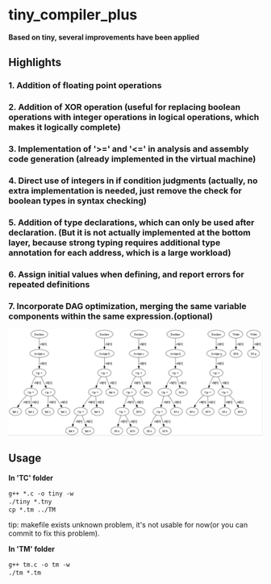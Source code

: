 # tiny_compiler_plus
**Based on tiny, several improvements have been applied**

## Highlights

### 1. Addition of floating point operations
### 2. Addition of XOR operation (useful for replacing boolean operations with integer operations in logical operations, which makes it logically complete)
### 3. Implementation of '>=' and '<=' in analysis and assembly code generation (already implemented in the virtual machine)
### 4. Direct use of integers in if condition judgments (actually, no extra implementation is needed, just remove the check for boolean types in syntax checking)
### 5. Addition of type declarations, which can only be used after declaration. (But it is not actually implemented at the bottom layer, because strong typing requires additional type annotation for each address, which is a large workload)
### 6. Assign initial values when defining, and report errors for repeated definitions
### 7. Incorporate DAG optimization, merging the same variable components within the same expression.(optional)
![DAG](TC/syntax_tree.jpg)
## Usage

**In 'TC' folder**

```
g++ *.c -o tiny -w
./tiny *.tny
cp *.tm ../TM
```

tip: makefile exists unknown problem, it's not usable for now(or you can commit to fix this problem).

**In 'TM' folder**

```
g++ tm.c -o tm -w
./tm *.tm
```